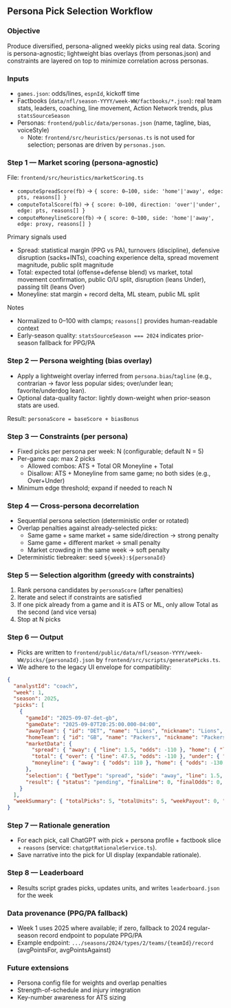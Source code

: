 ## Persona Pick Selection Workflow

### Objective
Produce diversified, persona-aligned weekly picks using real data. Scoring is persona-agnostic; lightweight bias overlays (from personas.json) and constraints are layered on top to minimize correlation across personas.

### Inputs
- `games.json`: odds/lines, `espnId`, kickoff time
- Factbooks (`data/nfl/season-YYYY/week-WW/factbooks/*.json`): real team stats, leaders, coaching, line movement, Action Network trends, plus `statsSourceSeason`
- Personas: `frontend/public/data/personas.json` (name, tagline, bias, voiceStyle)
  - Note: `frontend/src/heuristics/personas.ts` is not used for selection; personas are driven by `personas.json`.

### Step 1 — Market scoring (persona-agnostic)
File: `frontend/src/heuristics/marketScoring.ts`
- `computeSpreadScore(fb)` → `{ score: 0–100, side: 'home'|'away', edge: pts, reasons[] }`
- `computeTotalScore(fb)` → `{ score: 0–100, direction: 'over'|'under', edge: pts, reasons[] }`
- `computeMoneylineScore(fb)` → `{ score: 0–100, side: 'home'|'away', edge: proxy, reasons[] }`

Primary signals used
- Spread: statistical margin (PPG vs PA), turnovers (discipline), defensive disruption (sacks+INTs), coaching experience delta, spread movement magnitude, public split magnitude
- Total: expected total (offense+defense blend) vs market, total movement confirmation, public O/U split, disruption (leans Under), passing tilt (leans Over)
- Moneyline: stat margin + record delta, ML steam, public ML split

Notes
- Normalized to 0–100 with clamps; `reasons[]` provides human-readable context
- Early-season quality: `statsSourceSeason === 2024` indicates prior-season fallback for PPG/PA

### Step 2 — Persona weighting (bias overlay)
- Apply a lightweight overlay inferred from `persona.bias`/`tagline` (e.g., contrarian → favor less popular sides; over/under lean; favorite/underdog lean).
- Optional data-quality factor: lightly down-weight when prior-season stats are used.

Result: `personaScore = baseScore + biasBonus`

### Step 3 — Constraints (per persona)
- Fixed picks per persona per week: N (configurable; default N = 5)
- Per-game cap: max 2 picks
  - Allowed combos: ATS + Total OR Moneyline + Total
  - Disallow: ATS + Moneyline from same game; no both sides (e.g., Over+Under)
- Minimum edge threshold; expand if needed to reach N

### Step 4 — Cross-persona decorrelation
- Sequential persona selection (deterministic order or rotated)
- Overlap penalties against already-selected picks:
  - Same game + same market + same side/direction → strong penalty
  - Same game + different market → small penalty
  - Market crowding in the same week → soft penalty
- Deterministic tiebreaker: seed `${week}:${personaId}`

### Step 5 — Selection algorithm (greedy with constraints)
1) Rank persona candidates by `personaScore` (after penalties)
2) Iterate and select if constraints are satisfied
3) If one pick already from a game and it is ATS or ML, only allow Total as the second (and vice versa)
4) Stop at N picks

### Step 6 — Output
- Picks are written to `frontend/public/data/nfl/season-YYYY/week-WW/picks/{personaId}.json` by `frontend/src/scripts/generatePicks.ts`.
- We adhere to the legacy UI envelope for compatibility:

```json
{
  "analystId": "coach",
  "week": 1,
  "season": 2025,
  "picks": [
    {
      "gameId": "2025-09-07-det-gb",
      "gameDate": "2025-09-07T20:25:00.000-04:00",
      "awayTeam": { "id": "DET", "name": "Lions", "nickname": "Lions", "score": null },
      "homeTeam": { "id": "GB", "name": "Packers", "nickname": "Packers", "score": null },
      "marketData": {
        "spread": { "away": { "line": 1.5, "odds": -110 }, "home": { "line": -1.5, "odds": -110 } },
        "total": { "over": { "line": 47.5, "odds": -110 }, "under": { "line": 47.5, "odds": -110 } },
        "moneyline": { "away": { "odds": 110 }, "home": { "odds": -130 } }
      },
      "selection": { "betType": "spread", "side": "away", "line": 1.5, "odds": -110, "units": 1, "rationale": "..." },
      "result": { "status": "pending", "finalLine": 0, "finalOdds": 0, "payout": 0, "netUnits": 0 }
    }
  ],
  "weekSummary": { "totalPicks": 5, "totalUnits": 5, "weekPayout": 0, "weekNetUnits": 0 }
}
```

### Step 7 — Rationale generation
- For each pick, call ChatGPT with pick + persona profile + factbook slice + `reasons` (service: `chatgptRationaleService.ts`).
- Save narrative into the pick for UI display (expandable rationale).

### Step 8 — Leaderboard
- Results script grades picks, updates units, and writes `leaderboard.json` for the week

### Data provenance (PPG/PA fallback)
- Week 1 uses 2025 where available; if zero, fallback to 2024 regular-season record endpoint to populate PPG/PA
- Example endpoint: `.../seasons/2024/types/2/teams/{teamId}/record` (avgPointsFor, avgPointsAgainst)

### Future extensions
- Persona config file for weights and overlap penalties
- Strength-of-schedule and injury integration
- Key-number awareness for ATS sizing


